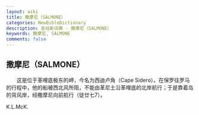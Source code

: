 ```yaml
---
layout: wiki
title: 撒摩尼（SALMONE）
categories: NewBibleDictionary
description: 圣经新词典 - 撒摩尼（SALMONE）
keywords: 撒摩尼, SALMONE
comments: false
---
```


## 撒摩尼（SALMONE）

　　这是位于革哩底极东的岬，今名为西迪卢角（Cape Sidero）。在保罗往罗马的行程中，他的船被西北风所阻，不能由革尼土沿革哩底的北岸航行；于是靠着岛的背风岸，经撒摩尼向前航行（徒廿七7）。

K.L.McK.








